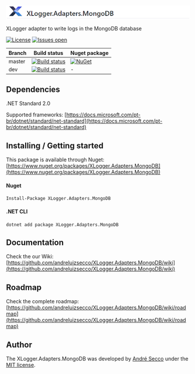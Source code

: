 ![](https://raw.githubusercontent.com/andreluizsecco/XLogger.Adapters.MongoDB/dev/logo_horizontal.png)

XLogger adapter to write logs in the MongoDB database

[![License](https://img.shields.io/github/license/andreluizsecco/XLogger.Adapters.MongoDB.svg)](LICENSE)
[![Issues open](https://img.shields.io/github/issues/andreluizsecco/XLogger.Adapters.MongoDB.svg)](https://github.com/andreluizsecco/XLogger.Adapters.MongoDB/issues)

Branch | Build status | Nuget package
-------|-------|--------------
master | [![Build status](https://ci.appveyor.com/api/projects/status/8hhpel6iuf595ewy/branch/master?svg=true)](https://ci.appveyor.com/project/andreluizsecco/xlogger-adapters-mongodb-t2rih/branch/master)|[![NuGet](https://img.shields.io/nuget/v/XLogger.Adapters.MongoDB.svg?style=flat-square&label=nuget)](https://www.nuget.org/packages/XLogger.Adapters.MongoDB/)
dev | [![Build status](https://ci.appveyor.com/api/projects/status/r55k42hve9kr5qo6/branch/dev?svg=true)](https://ci.appveyor.com/project/andreluizsecco/xlogger-adapters-mongodb/branch/dev)|-

## Dependencies
.NET Standard 2.0

Supported frameworks: [https://docs.microsoft.com/pt-br/dotnet/standard/net-standard](https://docs.microsoft.com/pt-br/dotnet/standard/net-standard)

## Installing / Getting started

This package is available through Nuget: [https://www.nuget.org/packages/XLogger.Adapters.MongoDB](https://www.nuget.org/packages/XLogger.Adapters.MongoDB)

#### Nuget
```
Install-Package XLogger.Adapters.MongoDB
```

#### .NET CLI
```
dotnet add package XLogger.Adapters.MongoDB
```
## Documentation

Check the our Wiki: [https://github.com/andreluizsecco/XLogger.Adapters.MongoDB/wiki](https://github.com/andreluizsecco/XLogger.Adapters.MongoDB/wiki)

## Roadmap

Check the complete roadmap: [https://github.com/andreluizsecco/XLogger.Adapters.MongoDB/wiki/roadmap](https://github.com/andreluizsecco/XLogger.Adapters.MongoDB/wiki/roadmap)

## Author

The XLogger.Adapters.MongoDB was developed by [André Secco](http://andresecco.com.br) under the [MIT license](LICENSE).
